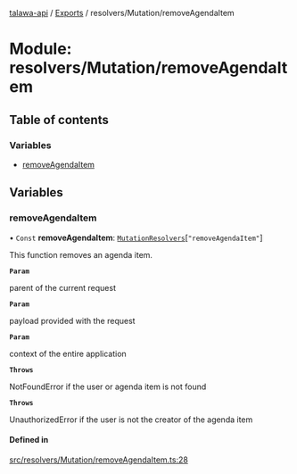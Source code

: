 [talawa-api](../README.md) / [Exports](../modules.md) / resolvers/Mutation/removeAgendaItem

# Module: resolvers/Mutation/removeAgendaItem

## Table of contents

### Variables

- [removeAgendaItem](resolvers_Mutation_removeAgendaItem.md#removeagendaitem)

## Variables

### removeAgendaItem

• `Const` **removeAgendaItem**: [`MutationResolvers`](types_generatedGraphQLTypes.md#mutationresolvers)[``"removeAgendaItem"``]

This function removes an agenda item.

**`Param`**

parent of the current request

**`Param`**

payload provided with the request

**`Param`**

context of the entire application

**`Throws`**

NotFoundError if the user or agenda item is not found

**`Throws`**

UnauthorizedError if the user is not the creator of the agenda item

#### Defined in

[src/resolvers/Mutation/removeAgendaItem.ts:28](https://github.com/PalisadoesFoundation/talawa-api/blob/9fa6a1c/src/resolvers/Mutation/removeAgendaItem.ts#L28)
